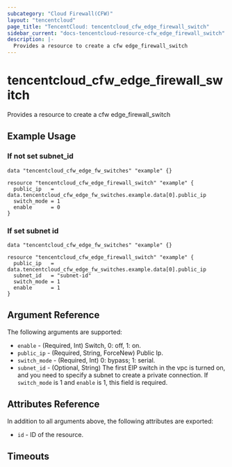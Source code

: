 ```yaml
---
subcategory: "Cloud Firewall(CFW)"
layout: "tencentcloud"
page_title: "TencentCloud: tencentcloud_cfw_edge_firewall_switch"
sidebar_current: "docs-tencentcloud-resource-cfw_edge_firewall_switch"
description: |-
  Provides a resource to create a cfw edge_firewall_switch
---
```


# tencentcloud_cfw_edge_firewall_switch

Provides a resource to create a cfw edge_firewall_switch

## Example Usage

### If not set subnet_id

```hcl
data "tencentcloud_cfw_edge_fw_switches" "example" {}

resource "tencentcloud_cfw_edge_firewall_switch" "example" {
  public_ip   = data.tencentcloud_cfw_edge_fw_switches.example.data[0].public_ip
  switch_mode = 1
  enable      = 0
}
```

### If set subnet id

```hcl
data "tencentcloud_cfw_edge_fw_switches" "example" {}

resource "tencentcloud_cfw_edge_firewall_switch" "example" {
  public_ip   = data.tencentcloud_cfw_edge_fw_switches.example.data[0].public_ip
  subnet_id   = "subnet-id"
  switch_mode = 1
  enable      = 1
}
```

## Argument Reference

The following arguments are supported:

* `enable` - (Required, Int) Switch, 0: off, 1: on.
* `public_ip` - (Required, String, ForceNew) Public Ip.
* `switch_mode` - (Required, Int) 0: bypass; 1: serial.
* `subnet_id` - (Optional, String) The first EIP switch in the vpc is turned on, and you need to specify a subnet to create a private connection. If `switch_mode` is 1 and `enable` is 1, this field is required.

## Attributes Reference

In addition to all arguments above, the following attributes are exported:

* `id` - ID of the resource.



## Timeouts

<no value>


